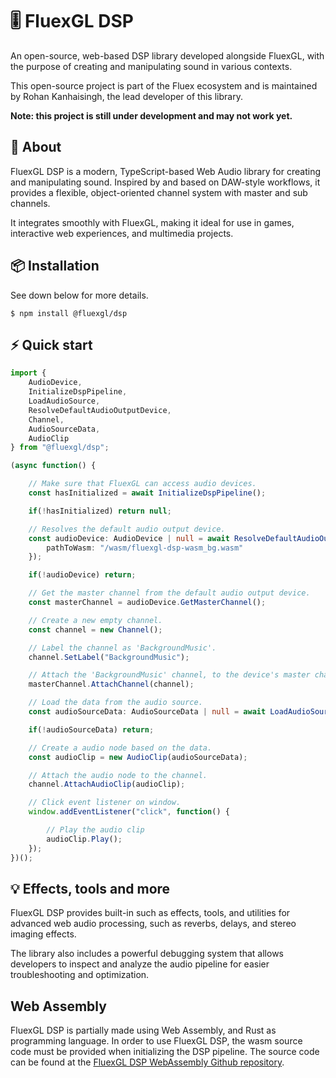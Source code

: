 # 🎚️ FluexGL DSP
An open-source, web-based DSP library developed alongside FluexGL, with the purpose of creating and manipulating sound in various contexts.

This open-source project is part of the Fluex ecosystem and is maintained by Rohan Kanhaisingh, the lead developer of this library.

**Note: this project is still under development and may not work yet.**

## 🧩 About
FluexGL DSP is a modern, TypeScript-based Web Audio library for creating and manipulating sound. Inspired by and based on DAW-style workflows, it provides a flexible, object-oriented channel system with master and sub channels.

It integrates smoothly with FluexGL, making it ideal for use in games, interactive web experiences, and multimedia projects.

## 📦 Installation

See down below for more details.

```
$ npm install @fluexgl/dsp
```

## ⚡ Quick start

```ts
import { 
    AudioDevice, 
    InitializeDspPipeline, 
    LoadAudioSource, 
    ResolveDefaultAudioOutputDevice, 
    Channel, 
    AudioSourceData, 
    AudioClip 
} from "@fluexgl/dsp";

(async function() {

    // Make sure that FluexGL can access audio devices.
    const hasInitialized = await InitializeDspPipeline();

    if(!hasInitialized) return null;

    // Resolves the default audio output device.
    const audioDevice: AudioDevice | null = await ResolveDefaultAudioOutputDevice({
        pathToWasm: "/wasm/fluexgl-dsp-wasm_bg.wasm"
    });

    if(!audioDevice) return;

    // Get the master channel from the default audio output device.
    const masterChannel = audioDevice.GetMasterChannel();

    // Create a new empty channel.
    const channel = new Channel();

    // Label the channel as 'BackgroundMusic'.
    channel.SetLabel("BackgroundMusic");

    // Attach the 'BackgroundMusic' channel, to the device's master channel.
    masterChannel.AttachChannel(channel);

    // Load the data from the audio source.
    const audioSourceData: AudioSourceData | null = await LoadAudioSource("/assets/data/bruh.mp3");

    if(!audioSourceData) return;

    // Create a audio node based on the data.
    const audioClip = new AudioClip(audioSourceData);

    // Attach the audio node to the channel.
    channel.AttachAudioClip(audioClip);

    // Click event listener on window.
    window.addEventListener("click", function() {

        // Play the audio clip
        audioClip.Play();
    });
})();
```

## 💡 Effects, tools and more
FluexGL DSP provides built-in such as effects, tools, and utilities for advanced web audio processing, such as reverbs, delays, and stereo imaging effects.

The library also includes a powerful debugging system that allows developers to inspect and analyze the audio pipeline for easier troubleshooting and optimization.

## Web Assembly

FluexGL DSP is partially made using Web Assembly, and Rust as programming language. In order to use FluexGL DSP, the wasm source code must be provided when initializing the DSP pipeline. The source code can be found at the [FluexGL DSP WebAssembly Github repository](https://github.com/rohankanhaisingh/FluexGL-DSP-WebAssembly).